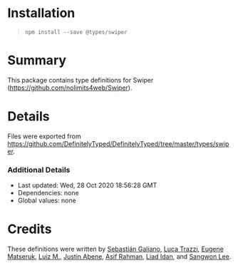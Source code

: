# Installation
> `npm install --save @types/swiper`

# Summary
This package contains type definitions for Swiper (https://github.com/nolimits4web/Swiper).

# Details
Files were exported from https://github.com/DefinitelyTyped/DefinitelyTyped/tree/master/types/swiper.

### Additional Details
 * Last updated: Wed, 28 Oct 2020 18:56:28 GMT
 * Dependencies: none
 * Global values: none

# Credits
These definitions were written by [Sebastián Galiano](https://github.com/sgaliano), [Luca Trazzi](https://github.com/lucax88x), [Eugene Matseruk](https://github.com/ematseruk), [Luiz M.](https://github.com/odahcam), [Justin Abene](https://github.com/jmca), [Asif Rahman](https://github.com/daem0ndev), [Liad Idan](https://github.com/LiadIdan), and [Sangwon Lee](https://github.com/john015).
